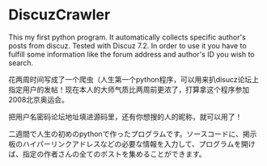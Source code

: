 # DiscuzCrawler
This my first python program. It automatically collects specific author's posts from discuz. Tested with Discuz 7.2.
In order to use it you have to fulfill some information like the forum address and author's ID you wish to search.

花两周时间写成了一个爬虫（人生第一个python程序，可以用来扒disucz论坛上指定用户的发帖！现在本人的大师气质比两周前更浓了，打算拿这个程序参加2008北京奥运会。

把用户名密码论坛地址填进源码里，还有你想搜的人的昵称，就可以用了！

二週間で人生の初めのpythonで作ったプログラムです。ソースコードに、掲示板のハイパーリンクアドレスなどの必要な情報を入力して、プログラムを開けば、指定の作者さんの全てのポストを集めることができます。
